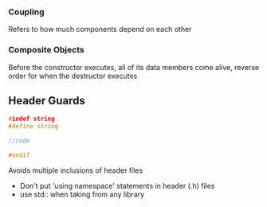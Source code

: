 ### Coupling
Refers to how much components depend on each other

### Composite Objects
Before the constructor executes, all of its data members come alive, reverse order for when the destructor executes

## Header Guards
```c++
#indef string
#define string

//code

#endif
```
Avoids multiple inclusions of header files

- Don't put 'using namespace' statements in header (.h) files
- use std:: when taking from any library
